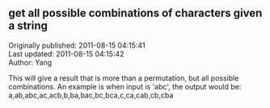 ## get all possible combinations of characters given a string  
Originally published: 2011-08-15 04:15:41  
Last updated: 2011-08-15 04:15:42  
Author: Yang   
  
This will give a result that is more than a permutation, but all possible combinations. An example is  when input is 'abc', the output would be:
a,ab,abc,ac,acb,b,ba,bac,bc,bca,c,ca,cab,cb,cba